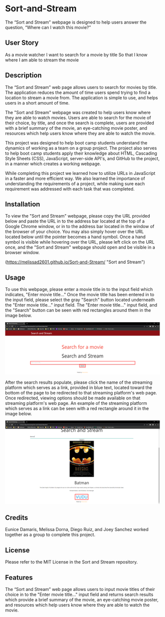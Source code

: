 # Sort-and-Stream
The “Sort and Stream” webpage is designed to help users answer the question, “Where can I watch this movie?” 

## User Story

As a movie watcher
I want to search for a movie by title
So that I know where I am able to stream the movie

## Description

The “Sort and Stream” web page allows users to search for movies by title. The application reduces the amount of time users spend trying to find a location to stream a movie from. The application is simple to use, and helps users in a short amount of time.

The "Sort and Stream" webpage was created to help users know where they are able to watch movies. Users are able to search for the movie of their choice, by title, and once the search is complete, users are provided with a brief summary of the movie, an eye-catching movie poster, and resources which help users know where they are able to watch the movie.

This project was designed to help boot camp students understand the dynamics of working as a team on a group project. The project also serves to help boot camp students apply their knowledge about HTML, Cascading Style Sheets (CSS), JavaScript, server-side API's, and GitHub to the project, in a manner which creates a working webpage.

While completing this project we learned how to utilize URLs in JavaScript in a faster and more efficient way. We also learned the importance of understanding the requirements of a project, while making sure each requirement was addressed with each task that was completed.

## Installation

To view the "Sort and Stream" webpage, please copy the URL provided below and paste the URL in to the address bar located at the top of a Google Chrome window, or in to the address bar located in the window of the browser of your choice. You may also simply hover over the URL located below until the pointer becomes a hand symbol. Once a hand symbol is visible while hovering over the URL, please left click on the URL once, and the "Sort and Stream" webpage should open and be visible in a browser window.

(https://melissad2601.github.io/Sort-and-Stream/ "Sort and Stream")

## Usage

To use this webpage, please enter a movie title in to the input field which indicates, "Enter movie title..." Once the movie title has been entered in to the input field, please select the gray "Search" button located underneath the "Enter movie title..." input field. The "Enter movie title..." input field, and the "Search" button can be seen with red rectangles around them in the image below.

![alt text](/Assets/images/README-Usage-Guide-Search-Fields.PNG)

After the search results populate, please click the name of the streaming platform which serves as a link, provided in blue text, located toward the bottom of the page to be redirected to that streaming platform's web page. Once redirected, viewing options should be made available on that streaming platform's web page. An example of the streaming platform which serves as a link can be seen with a red rectangle around it in the image below.

![alt text](/Assets/images/README-Usage-Guide-Streaming-App.PNG)

## Credits

Eunice Damaris, Melissa Dorna, Diego Ruiz, and Joey Sanchez worked together as a group to complete this project.

## License

Please refer to the MIT License in the Sort and Stream repository.

## Features

The “Sort and Stream” web page allows users to input movie titles of their choice in to the "Enter movie title..." input field and returns search results which provide a brief summary of the movie, an eye-catching movie poster, and resources which help users know where they are able to watch the movie.
